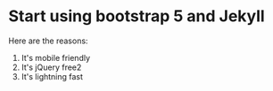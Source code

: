 # Start using bootstrap 5 and Jekyll

Here are the reasons:

1. It's mobile friendly
2. It's jQuery free2
3. It's lightning fast

